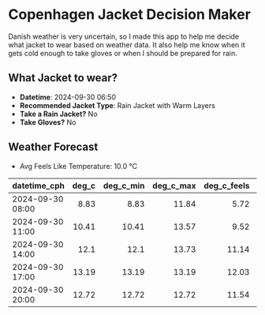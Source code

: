 
# Copenhagen Jacket Decision Maker

Danish weather is very uncertain, so I made this app to help me decide what jacket to wear based on weather data. 
It also help me know when it gets cold enough to take gloves or when I should be prepared for rain.

## What Jacket to wear?

- **Datetime**: 2024-09-30 06:50
- **Recommended Jacket Type**: Rain Jacket with Warm Layers
- **Take a Rain Jacket?** No
- **Take Gloves?** No

## Weather Forecast
- Avg Feels Like Temperature: 10.0 °C

| datetime_cph     |   deg_c |   deg_c_min |   deg_c_max |   deg_c_feels | weather   | wind   | rain   |
|:-----------------|--------:|------------:|------------:|--------------:|:----------|:-------|:-------|
| 2024-09-30 08:00 |    8.83 |        8.83 |       11.84 |          5.72 | Clouds    | Medium | None   |
| 2024-09-30 11:00 |   10.41 |       10.41 |       13.57 |          9.52 | Clouds    | Medium | None   |
| 2024-09-30 14:00 |   12.1  |       12.1  |       13.73 |         11.14 | Clouds    | High   | None   |
| 2024-09-30 17:00 |   13.19 |       13.19 |       13.19 |         12.03 | Clouds    | High   | None   |
| 2024-09-30 20:00 |   12.72 |       12.72 |       12.72 |         11.54 | Clouds    | High   | None   |
        